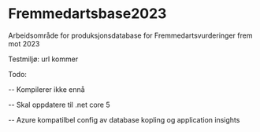 # Fremmedartsbase2023
Arbeidsområde for produksjonsdatabase for Fremmedartsvurderinger frem mot 2023

Testmiljø: url kommer

Todo: 

-- Kompilerer ikke ennå

-- Skal oppdatere til .net core 5

-- Azure kompatilbel config av database kopling og application insights
